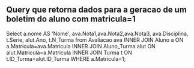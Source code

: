 ## Query que retorna dados para a geracao de um boletim do aluno com matricula=1
Select a.nome AS 'Nome',
ava.Nota1,ava.Nota2,ava.Nota3,
ava.Disciplina,
t.Serie,
alut.Ano,
t.N_Turma
from
Avaliacao ava INNER JOIN Aluno a ON a.Matricula=ava.Matricula
INNER JOIN Aluno_Turma alut ON alut.Matricula=a.Matricula
INNER JOIN Turma t ON t.ID_Turma=alut.ID_Turma
WHERE a.Matricula=1;
